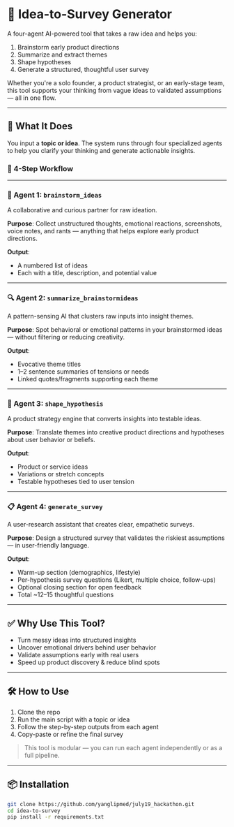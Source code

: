 # 🧠 Idea-to-Survey Generator

A four-agent AI-powered tool that takes a raw idea and helps you:
1. Brainstorm early product directions
2. Summarize and extract themes
3. Shape hypotheses
4. Generate a structured, thoughtful user survey

Whether you're a solo founder, a product strategist, or an early-stage team, this tool supports your thinking from vague ideas to validated assumptions — all in one flow.

---

## 🚀 What It Does

You input a **topic or idea**. The system runs through four specialized agents to help you clarify your thinking and generate actionable insights.

### 🧩 4-Step Workflow

---

### 🧠 Agent 1: `brainstorm_ideas`

A collaborative and curious partner for raw ideation.

**Purpose**: Collect unstructured thoughts, emotional reactions, screenshots, voice notes, and rants — anything that helps explore early product directions.

**Output**:
- A numbered list of ideas
- Each with a title, description, and potential value

---

### 🔍 Agent 2: `summarize_brainstormideas`

A pattern-sensing AI that clusters raw inputs into insight themes.

**Purpose**: Spot behavioral or emotional patterns in your brainstormed ideas — without filtering or reducing creativity.

**Output**:
- Evocative theme titles
- 1–2 sentence summaries of tensions or needs
- Linked quotes/fragments supporting each theme

---

### 🧪 Agent 3: `shape_hypothesis`

A product strategy engine that converts insights into testable ideas.

**Purpose**: Translate themes into creative product directions and hypotheses about user behavior or beliefs.

**Output**:
- Product or service ideas
- Variations or stretch concepts
- Testable hypotheses tied to user tension

---

### 📋 Agent 4: `generate_survey`

A user-research assistant that creates clear, empathetic surveys.

**Purpose**: Design a structured survey that validates the riskiest assumptions — in user-friendly language.

**Output**:
- Warm-up section (demographics, lifestyle)
- Per-hypothesis survey questions (Likert, multiple choice, follow-ups)
- Optional closing section for open feedback
- Total ~12–15 thoughtful questions

---

## ✅ Why Use This Tool?

- Turn messy ideas into structured insights
- Uncover emotional drivers behind user behavior
- Validate assumptions early with real users
- Speed up product discovery & reduce blind spots

---

## 🛠 How to Use

1. Clone the repo
2. Run the main script with a topic or idea
3. Follow the step-by-step outputs from each agent
4. Copy-paste or refine the final survey

> This tool is modular — you can run each agent independently or as a full pipeline.

---

## 📦 Installation

```bash
git clone https://github.com/yanglipmed/july19_hackathon.git
cd idea-to-survey
pip install -r requirements.txt
